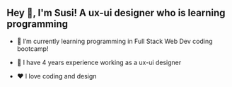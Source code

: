 ## Hey 👋, I'm Susi! A ux-ui designer who is learning programming
  

- 🌱 I’m currently learning programming in Full Stack Web Dev coding bootcamp!  
  


- 🐬 I have 4 years experience working as a ux-ui designer
  

- ❤️ I love coding and design  

<br/>  
